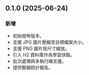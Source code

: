 ## 0.1.0 (2025-06-24)
### 新增
- 初始發佈版本。
- 支援 JPG 圖片壓縮至目標檔案大小。
- 支援 PNG 圖片按尺寸縮放。
- 引入 H2 資料庫作為學習快取。
- 批次處理與多執行緒支援。
- 提供壓縮統計報告。